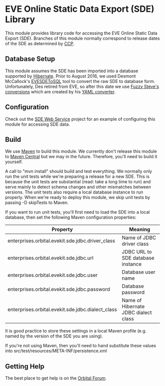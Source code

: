 # EVE Online Static Data Export (SDE) Library

This module provides library code for accessing the EVE Online Static Data Export (SDE).  Branches of this module normally correspond to release dates of the SDE as determined by [CCP](https://www.ccpgames.com/).

## Database Setup

This module assumes the SDE has been imported into a database supported by [Hibernate](http://hibernate.org/orm/).  Prior to August 2016, we used Desmont McCallock's [EVESDEToSQL](https://bitbucket.org/Desmont_McCallock/evesdetosql/overview) tool to convert the raw SDE to database form.  Unfortunately, Des retired from EVE,
so after this date we use [Fuzzy Steve's conversions](https://www.fuzzwork.co.uk/dump/) which are created by his [YAML converter](https://github.com/fuzzysteve/yamlloader).

## Configuration  

Check out the [SDE Web Service](https://github.com/OrbitalEnterprises/evekit-sde-ws) project for an example of configuring this module for accessing SDE data.

## Build

We use [Maven](http://maven.apache.org) to build this module.  We currently don't release this module to [Maven Central](http://search.maven.org/) but we may in the future.  Therefore, you'll need to build it yourself.

A call to "mvn install" should build and test everything. We normally only run the unit tests while we're preparing a release for a new SDE.  This is because the unit tests are substantial (read: take a long time to run) and serve mainly to detect schema changes and other mismatches between versions.  The unit tests also require a local database instance to run properly. When we're ready to deploy this module, we skip unit tests by passing -D skipTests to Maven.

If you want to run unit tests, you'll first need to load the SDE into a local database, then set the following Maven configuration properties:

|Property|Meaning|
|--------|----------|
|enterprises.orbital.evekit.sde.jdbc.driver_class|Name of JDBC driver class|
|enterprises.orbital.evekit.sde.jdbc.url|JDBC URL to SDE database instance|
|enterprises.orbital.evekit.sde.jdbc.user|Database user name|
|enterprises.orbital.evekit.sde.jdbc.password|Database password|
|enterprises.orbital.evekit.sde.jdbc.dialect_class|Name of Hibernate JDBC dialect class|

It is good practice to store these settings in a local Maven profile (e.g. named by the version of the SDE you are using).

If you're not using Maven, then you'll need to hand substitute these values into src/test/resources/META-INF/persistence.xml

## Getting Help

The best place to get help is on the [Orbital Forum](https://groups.google.com/forum/#!forum/orbital-enterprises).
